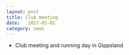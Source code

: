 ```yaml
---
layout: post
title: Club meeting
date:   2017-05-01
category: news
---
```


* Club meeting and running day in Gippsland
